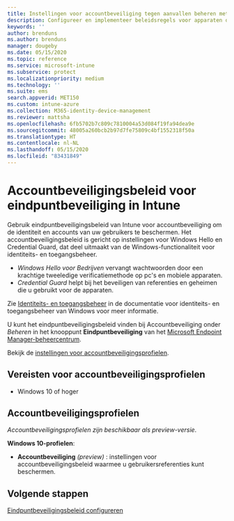 ```yaml
---
title: Instellingen voor accountbeveiliging tegen aanvallen beheren met eindpuntbeveiligingsbeleid in Microsoft Intune | Microsoft Docs
description: Configureer en implementeer beleidsregels voor apparaten die u beheert met eindpuntbeveiligingsinstellingen voor accountbeveiligingsbeleid in Microsoft Endpoint Manager.
keywords: ''
author: brenduns
ms.author: brenduns
manager: dougeby
ms.date: 05/15/2020
ms.topic: reference
ms.service: microsoft-intune
ms.subservice: protect
ms.localizationpriority: medium
ms.technology: ''
ms.suite: ems
search.appverid: MET150
ms.custom: intune-azure
ms.collection: M365-identity-device-management
ms.reviewer: mattsha
ms.openlocfilehash: 6fb5702b7c809c7810004a53d084f19fa94dea9e
ms.sourcegitcommit: 48005a260bcb2b97d7fe75809c4bf1552318f50a
ms.translationtype: HT
ms.contentlocale: nl-NL
ms.lasthandoff: 05/15/2020
ms.locfileid: "83431849"
---
```

# <a name="account-protection-policy-for-endpoint-security-in-intune"></a>Accountbeveiligingsbeleid voor eindpuntbeveiliging in Intune

Gebruik eindpuntbeveiligingsbeleid van Intune voor accountbeveiliging om de identiteit en accounts van uw gebruikers te beschermen. Het accountbeveiligingsbeleid is gericht op instellingen voor Windows Hello en Credential Guard, dat deel uitmaakt van de Windows-functionaliteit voor identiteits- en toegangsbeheer.

- *Windows Hello voor Bedrijven* vervangt wachtwoorden door een krachtige tweeledige verificatiemethode op pc's en mobiele apparaten.
- *Credential Guard* helpt bij het beveiligen van referenties en geheimen die u gebruikt voor de apparaten.

Zie [Identiteits- en toegangsbeheer](https://docs.microsoft.com/windows/security/identity-protection/) in de documentatie voor identiteits- en toegangsbeheer van Windows voor meer informatie.

U kunt het eindpuntbeveiligingsbeleid vinden bij Accountbeveiliging onder *Beheren* in het knooppunt **Eindpuntbeveiliging** van het [Microsoft Endpoint Manager-beheercentrum](https://go.microsoft.com/fwlink/?linkid=2109431).

Bekijk de [instellingen voor accountbeveiligingsprofielen](../protect/endpoint-security-asr-profile-settings.md).

## <a name="prerequisites-for-account-protection-profiles"></a>Vereisten voor accountbeveiligingsprofielen

- Windows 10 of hoger

## <a name="account-protection-profiles"></a>Accountbeveiligingsprofielen

*Accountbeveiligingsprofielen zijn beschikbaar als preview-versie*.

**Windows 10-profielen**:

- **Accountbeveiliging** *(preview)* : instellingen voor accountbeveiligingsbeleid waarmee u gebruikersreferenties kunt beschermen.

## <a name="next-steps"></a>Volgende stappen

[Eindpuntbeveiligingsbeleid configureren](../protect/endpoint-security-policy.md#create-an-endpoint-security-policy)
